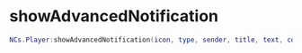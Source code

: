 # showAdvancedNotification

```lua
NCs.Player:showAdvancedNotification(icon, type, sender, title, text, colorBg)
```